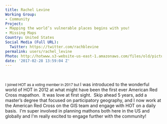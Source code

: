 ```yaml
---
title: Rachel Levine
Working Group:
- Community
Project:
- Mapping the world’s vulnerable places begins with you!
- Missing Maps
Country: United States
Social Media (Full URL):
  Twitter: https://twitter.com/rachblevine
permalink: users/rachel_levine
Photo: http://hotwww.s3-website-us-east-1.amazonaws.com/files/old/pictures/picture-367-1488393062.jpg
date: '2017-02-28 13:59:04 Z'
---
```

<p>&nbsp;</p><p class="p1"><span style="font-style: normal; font-variant-ligatures: normal; font-variant-caps: normal; font-weight: normal; font-size: 12px; font-family: 'Helvetica Neue';">I joined HOT as a voting member in 2017 but&nbsp;</span>I was introduced to the wonderful world of HOT in 2012 at what might have been the first ever American Red Cross mapathon.&nbsp; It was love at first sight.&nbsp; Skip ahead 5 years, add a master’s degree that focused on participatory geography, and I now work at the American Red Cross on the GIS team and engage with HOT on a daily basis. &nbsp;I'm super involved in planning mathons both here in the US and globally and I'm really excited to engage further with the community!&nbsp;</p>
